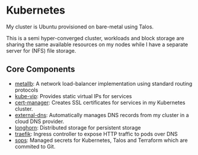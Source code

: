 # Kubernetes

My cluster is Ubuntu provisioned on bare-metal using Talos.

This is a semi hyper-converged cluster, workloads and block storage are sharing the same available resources on my nodes while I have a separate server for (NFS) file storage.

## Core Components

- [metallb](https://github.com/metallb/metallb): A network load-balancer implementation using standard routing protocols
- [kube-vip](https://github.com/kube-vip/kube-vip): Provides static virtual IPs for services
- [cert-manager](https://github.com/cert-manager/cert-manager): Creates SSL certificates for services in my Kubernetes cluster.
- [external-dns](https://github.com/kubernetes-sigs/external-dns): Automatically manages DNS records from my cluster in a cloud DNS provider.
- [longhorn](https://github.com/longhorn/longhorn): Distributed storage for persistent storage
- [traefik](https://github.com/traefik/traefik): Ingress controller to expose HTTP traffic to pods over DNS
- [sops](https://toolkit.fluxcd.io/guides/mozilla-sops/): Managed secrets for Kubernetes, Talos and Terraform which are commited to Git.
